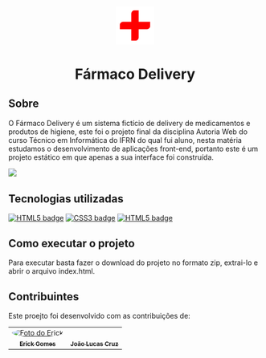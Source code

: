 <p align="center"><img src="images/logo/Logo_clear_V.png" alt="Logo do Fármaco Delivery" width="15%"></p>
<h1 align="center">Fármaco Delivery</h1>



<h2>Sobre</h2>
<p>
    O Fármaco Delivery é um sistema fictício de delivery de medicamentos e produtos de higiene, este foi o projeto final da disciplina 
    Autoria Web do curso Técnico em Informática do IFRN do qual fui aluno, nesta matéria estudamos o desenvolvimento de aplicações front-end, 
    portanto este é um projeto estático em que apenas a sua interface foi construída.
</p>

<p>
    <img src="https://lh3.googleusercontent.com/Yr3RUrg20IPdf6oih9HFG3tNJXCK57OBWHTamVxdEwc-5RxGbZbPwXlJRNkOYnE_WN-p67VIN_D9wQGvO58O5oSRNdxsECAZ_UblDufqrLl0ukXIw5PyCONFFq7WJ5B6sXVBAkVkkE2yuAyycW99Z49YcrSdE8ocxzwuN27zuWfGjJAhwtmQcaO1b-tzwGFmg0yFDQG1wkjbCfFDe5k8bhMIbGihwgHddPBD2YPPpGTuuTFxKnw83pl2EgUw-Oto8m2t-g71Hl19pky_OCmyONUNeJoAHOar0LXBWzb4f8FLOriRUQcGOQYBq03t3QRBWJi8SiUsYK7Zkddl0GWGhS6JDLCNnCKOOqjC95rth3kjyMD3N_gq5XrWMH5CD1Yv2oPw-dt6SwzTlJ5_79by026jMloCdY7FVdmvAOrUMbneEwqazoslDDm_eKJ3lgoo4g2BvtHwzHsMTQfIrgBxnDvjFpOrEsUZ3K3K2zkjWEfAEaUJhBcdPhlZwfnym62TUraZJOydcWwuMF1sjvLyhxdMDpE5COpmAcKhieR5RlFlau6so7Bn6Jrl7_PH2vUEb8G1NvIXDRsPQGMHQZdKnn1J2BBVgjIR5KryIffpeuQZVb-KFOgriRd5rZNCcbKNxvMzDNAJuVSN21I7E7rtOptiwkss9BetjbzRFsZFpGtZRERb2hx5o5xzKYzFXGnjjEcjxaqdcwnXuSZYcOV1h-s_jNr-7HjKu-ya2j4F5KlntochmQWJpbsSPADPx5PUo5fMihlLj-gs7ipoQEVsJdznSNCHjLknBeeNQLtn4sZoVK_1esMLL9pOxL4Fb1psKC0EAPBhRoYB5dllMlLrdMKcFN_rsSrEf8ymnIN1bRoFnLmeJw96jnEzF72JV1zih2FDVnFO=w1113-h625-no?authuser=0" alt"imagem do site do farmaco delivery">
</p>

<h2> Tecnologias utilizadas </h2>
<p>
    <a href="https://developer.mozilla.org/pt-BR/docs/Web/Guide/HTML/HTML5"> <img src="https://img.shields.io/badge/HTML5-E34F26?style=for-the-badge&logo=html5&logoColor=white" alt="HTML5 badge"></a>
    <a href="https://developer.mozilla.org/pt-BR/docs/Web/CSS"> <img src="https://img.shields.io/badge/CSS3-1572B6?style=for-the-badge&logo=css3&logoColor=white" alt="CSS3 badge"></a>
    <a href="https://getbootstrap.com/"> <img src="https://img.shields.io/badge/Bootstrap-563D7C?style=for-the-badge&logo=bootstrap&logoColor=white" alt="HTML5 badge"></a>
</p>



<h2>Como executar o projeto</h2>
<p>
    Para executar basta fazer o download do projeto no formato zip, extrai-lo e abrir o arquivo index.html.
</p>



<h2>Contribuintes</h2>
<p> Este proejto foi desenvolvido com as contribuições de:</p>
<table>
  <tr>
    <td align="center"><a href="https://www.instagram.com/erickgomx/"><img style="border-radius: 50%;" src="https://avatars.githubusercontent.com/u/82111133?v=4s=400&u=0ba16a79456c2f250e7579cb388fa18c5c2d7d65&v=4" width="100px;" alt="Foto do Erick"/><br /><sub><b>Erick Gomes</b></sub></a><br /><a href="https://www.instagram.com/erickgomx/" title="Instagram do Erick"></a></td>
    <td align="center"><a href="https://www.instagram.com/jucashimself/"><img style="border-radius: 50%;" src="https://lh3.googleusercontent.com/pgoSQa2hKjNrYKB-H0ESMKVHFx6RhDjU641KDnUjfJLB0NFsChorlOCWORoy919phRW3quTxBIctchpmWH1-gHVxxnt67YA8xKe-PHDEZBUWih5-wjGvAVyt8OuhVC1hKFO5VAs2u5Y5ULKbGlP7_49AeaCdc21lXcPo2ZhqGaP3qKGfnqgANc7WjjYi-VVu2o3Bh33k_xLemV5BFyWJ3dk719nFUzFguvbTsMlSCRYH9xYjYHLo_Eowj6XWAD6jm3DT9KdB_1rO_U-etNgm3W3A5zA9qRoiqMUgLmKpFeKk7OfogCbt4hY4T0-43pcjwYwgDMVV-m_HAOBo4ABRcbBM2BeutcC_1JfUPz8zMQJ5Th0nC-rNGnh4MJE7iVc89RQ5C-KJl5iPYB4kk9o7omhIhN7FNYIWJZepItIHrhfCkzcvyeSsNJRD_mCXoJQWBF9opZO9wFz7phzlLIdgczs9G8CUYray1TvMVNmIRi_W6MC73J7s0U_mxmvOHpOPBbq_WXyZmYhSSHZ6mKcE2Q8Wg2TV6iVw6I4w8N6oBBGUgTJheyTi7e4yZaFaGgKNS_8l3ccpqmqosLco2PHOJ2MH8jFJcZMoM2C8G3peZFIyn4dca75GtHAzue0EnVKeR4XC-BVt9pKkOYay6kuVtUqHhfaaQlG9Op1Tecup-8DtR5Kwtsc6D8KscL7CNVl119zT6x0zomVPJVhUWXxYCZDbXpI7CNdS_2WSVDAl2kYTtj-8Jg2tN1CewYcA_RHnwB0fS9Ig64LCxcNVGOu1rnnNuTX6rpKwv0hTXJkF3HB9N3Y6r9b_P9enAZJ3TNwrij0maDRaM8QsXajbDR8VygPbYr6YdCTgNKdlDki4OKHMijaVVnUF6YUWfLR9TL64SIqcISTD=w572-h568-no?authuser=0" width="100px;" alt=""/><br /><sub><b>João Lucas Cruz</b></sub></a><br /><a href="https://www.instagram.com/jucashimself/" title="Instagram do João Lucas"></a></td>
</table>
